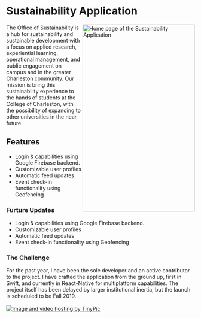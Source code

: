 # Sustainability Application

<a target="_blank"><img align="right" width="300" height="500" src="http://i66.tinypic.com/2uy3ubk.png" border="0" alt="Home page of the Sustainability Application"></a>
The Office of Sustainability is a hub for sustainability and sustainable development with a focus on applied research, 
experiential learning, operational management, and public engagement on campus and in the greater Charleston community. Our mission is bring this sustainability experience to the hands of students at the College of Charleston, with the possibility of expanding to other universities in the near future.

## Features

* Login & capabilities using Google Firebase backend.
* Customizable user profiles
* Automatic feed updates
* Event check-in functionality using Geofencing 

### Furture Updates
* Login & capabilities using Google Firebase backend.
* Customizable user profiles
* Automatic feed updates
* Event check-in functionality using Geofencing 

### The Challenge

For the past year, I have been the sole developer and an active contributor to the project. I have crafted the application from the ground up, first in Swift, and currently in React-Native for multiplatform capabilities. The project itself has been delayed by larger institutional inertia, but the launch is scheduled to be Fall 2019.
<br/>
<br/>
<a href="http://tinypic.com?ref=4v1piq" target="_blank"><img src="http://i63.tinypic.com/4v1piq.png" border="0" alt="Image and video hosting by TinyPic"></a>
